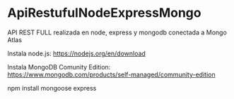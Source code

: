 # ApiRestufulNodeExpressMongo
API REST FULL realizada en node, express y mongodb conectada a Mongo Atlas

Instala node.js: https://nodejs.org/en/download

Instala MongoDB Comunity Edition: https://www.mongodb.com/products/self-managed/community-edition

npm install mongoose express 
